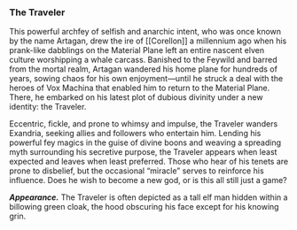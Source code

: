 ### The Traveler

This powerful archfey of selfish and anarchic intent, who was once known by the name Artagan, drew the ire of [[Corellon]] a millennium ago when his prank-like dabblings on the Material Plane left an entire nascent elven culture worshipping a whale carcass. Banished to the Feywild and barred from the mortal realm, Artagan wandered his home plane for hundreds of years, sowing chaos for his own enjoyment—until he struck a deal with the heroes of Vox Machina that enabled him to return to the Material Plane. There, he embarked on his latest plot of dubious divinity under a new identity: the Traveler.

Eccentric, fickle, and prone to whimsy and impulse, the Traveler wanders Exandria, seeking allies and followers who entertain him. Lending his powerful fey magics in the guise of divine boons and weaving a spreading myth surrounding his secretive purpose, the Traveler appears when least expected and leaves when least preferred. Those who hear of his tenets are prone to disbelief, but the occasional “miracle” serves to reinforce his influence. Does he wish to become a new god, or is this all still just a game?

**_Appearance._** The Traveler is often depicted as a tall elf man hidden within a billowing green cloak, the hood obscuring his face except for his knowing grin.